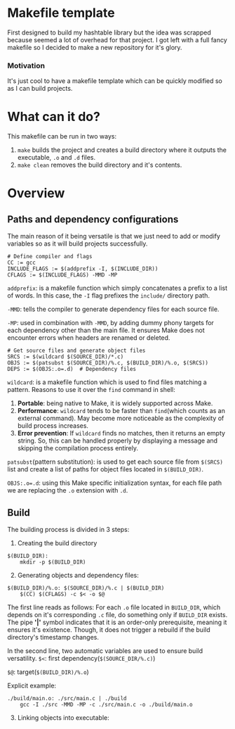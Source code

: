 # Makefile template
First designed to build my hashtable library but the idea was scrapped because seemed a lot of overhead for that project. I got left with a full fancy makefile so I decided to make a new repository for it's glory.

### Motivation
It's just cool to have a makefile template which can be quickly modified so as I can build projects.

# What can it do?
This makefile can be run in two ways:
1. ```make``` builds the project and creates a build directory where it outputs the executable, ```.o``` and ```.d``` files.
2. ```make clean``` removes the build directory and it's contents.

# Overview
## Paths and dependency configurations
The main reason of it being versatile is that we just need to add or modify variables so as it will build projects successfully.
```
# Define compiler and flags
CC := gcc
INCLUDE_FLAGS := $(addprefix -I, $(INCLUDE_DIR))
CFLAGS := $(INCLUDE_FLAGS) -MMD -MP
```
```addprefix```: is a makefile function which simply concatenates a prefix to a list of words. In this case, the ```-I``` flag prefixes the ```include/``` directory path.

```-MMD```: tells the compiler to generate dependency files for each source file.

```-MP```: used in combination with ```-MMD```, by adding dummy phony targets for each dependency other than the main file. It ensures Make does not encounter errors when headers are renamed or deleted.

```
# Get source files and generate object files
SRCS := $(wildcard $(SOURCE_DIR)/*.c)
OBJS := $(patsubst $(SOURCE_DIR)/%.c, $(BUILD_DIR)/%.o, $(SRCS))
DEPS := $(OBJS:.o=.d)  # Dependency files
```
```wildcard```: is a makefile function which is used to find files matching a pattern. Reasons to use it over the ```find``` command in shell:
1. **Portable**: being native to Make, it is widely supported across Make.
2. **Performance**: ```wildcard``` tends to be faster than ```find```(which counts as an external command). May become more noticeable as the complexity of build process increases.
3. **Error prevention**: If ```wildcard``` finds no matches, then it returns an empty string. So, this can be handled properly by displaying a message and skipping the compilation process entirely.

```patsubst```(pattern substitution): is used to get each source file from ```$(SRCS)``` list and create a list of paths for object files located in ```$(BUILD_DIR)```.

```OBJS:.o=.d```: using this Make specific initialization syntax, for each file path we are replacing the ```.o``` extension with ```.d```.

## Build
The building process is divided in 3 steps:
1. Creating the build directory
```
$(BUILD_DIR):
	mkdir -p $(BUILD_DIR)
```

2. Generating objects and dependency files:
```
$(BUILD_DIR)/%.o: $(SOURCE_DIR)/%.c | $(BUILD_DIR)
	$(CC) $(CFLAGS) -c $< -o $@
```
The first line reads as follows: For each ```.o``` file located in ```BUILD_DIR```, which depends on it's corresponding ```.c``` file, do something only if ```BUILD_DIR``` exists.
The pipe **'|'** symbol indicates that it is an order-only prerequisite, meaning it ensures it's existence. Though, it does not trigger a rebuild if the build directory's timestamp changes.

In the second line, two automatic variables are used to ensure build versatility.
```$<```: first dependency(```$(SOURCE_DIR/%.c)```)

```$@```: target(```$(BUILD_DIR)/%.o```)

Explicit example:
```
./build/main.o: ./src/main.c | ./build
	gcc -I ./src -MMD -MP -c ./src/main.c -o ./build/main.o
```

3. Linking objects into executable:

